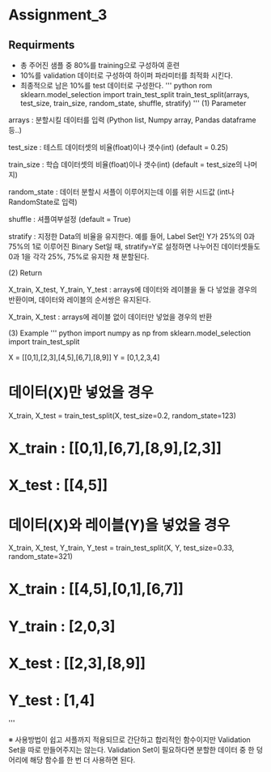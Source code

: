 # Assignment_3
## Requirments
+ 총 주어진 샘플 중 80%를 training으로 구성하여 훈련
+ 10%를 validation 데이터로 구성하여 하이퍼 파라미터를 최적화 시킨다.
+ 최종적으로 남은 10%를 test 데이터로 구성한다.
''' python
  rom sklearn.model_selection import train_test_split
  train_test_split(arrays, test_size, train_size, random_state, shuffle, stratify)
'''
(1) Parameter

arrays : 분할시킬 데이터를 입력 (Python list, Numpy array, Pandas dataframe 등..)

test_size : 테스트 데이터셋의 비율(float)이나 갯수(int) (default = 0.25)

train_size : 학습 데이터셋의 비율(float)이나 갯수(int) (default = test_size의 나머지)

random_state : 데이터 분할시 셔플이 이루어지는데 이를 위한 시드값 (int나 RandomState로 입력)

shuffle : 셔플여부설정 (default = True)

stratify : 지정한 Data의 비율을 유지한다. 예를 들어, Label Set인 Y가 25%의 0과 75%의 1로 이루어진 Binary Set일 때, stratify=Y로 설정하면 나누어진 데이터셋들도 0과 1을 각각 25%, 75%로 유지한 채 분할된다.


(2) Return

X_train, X_test, Y_train, Y_test : arrays에 데이터와 레이블을 둘 다 넣었을 경우의 반환이며, 데이터와 레이블의 순서쌍은 유지된다.

X_train, X_test : arrays에 레이블 없이 데이터만 넣었을 경우의 반환

(3) Example
''' python
import numpy as np
from sklearn.model_selection import train_test_split

X = [[0,1],[2,3],[4,5],[6,7],[8,9]]
Y = [0,1,2,3,4]

# 데이터(X)만 넣었을 경우
X_train, X_test = train_test_split(X, test_size=0.2, random_state=123)
# X_train : [[0,1],[6,7],[8,9],[2,3]]
# X_test : [[4,5]]

# 데이터(X)와 레이블(Y)을 넣었을 경우
X_train, X_test, Y_train, Y_test = train_test_split(X, Y, test_size=0.33, random_state=321)
# X_train : [[4,5],[0,1],[6,7]]
# Y_train : [2,0,3]
# X_test : [[2,3],[8,9]]
# Y_test : [1,4]
'''

※ 사용방법이 쉽고 셔플까지 적용되므로 간단하고 합리적인 함수이지만 Validation Set을 따로 만들어주지는 않는다. 
   Validation Set이 필요하다면 분할한 데이터 중 한 덩어리에 해당 함수를 한 번 더 사용하면 된다.

